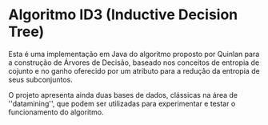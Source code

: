 # Algoritmo ID3 (Inductive Decision Tree)

Esta é uma implementação em Java do algoritmo proposto por Quinlan para a construção de Árvores de Decisão, baseado nos conceitos de entropia de cojunto e no ganho oferecido por um atributo para a redução da entropia de seus subconjuntos.

O projeto apresenta ainda duas bases de dados, clássicas na área de ''datamining'', que podem ser utilizadas para experimentar e testar o funcionamento do algoritmo.
